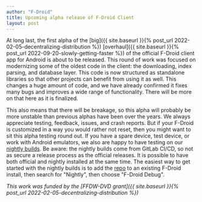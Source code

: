 ```yaml
---
author: "F-Droid"
title: Upcoming alpha release of F-Droid Client
layout: post
---
```


At long last, the first alpha of the [big]({{ site.baseurl }}{% post_url 2022-02-05-decentralizing-distribution %}) [overhaul]({{ site.baseurl }}{% post_url 2022-09-20-slowly-getting-faster %}) of the official F-Droid client app for Android is about to be released.  This round of work was focused on modernizing some of the oldest code in the client: the downloading, index parsing, and database layer.  This code is now structured as standalone libraries so that other projects can benefit from using it as well.  This changes a huge amount of code, and we have already confirmed it fixes many bugs and improves a wide range of functionality.  There will be more on that here as it is finalized.

This also means that there will be breakage, so this alpha will probably be more unstable than previous alphas have been over the years.  We always appreciate testing, feedback, issues, and crash reports.  But if your F-Droid is customized in a way you would rather not reset, then you might want to sit this alpha testing round out.  If you have a spare device, test device, or work with Android emulators, we also are happy to have testing on our [nightly builds](https://gitlab.com/fdroid/fdroidclient-nightly).  Be aware: the nightly builds come from GitLab CI/CD, so not as secure a release process as the official releases.  It is possible to have both official and nightly installed at the same time.  The easiest way to get started with the nightly builds is to add the [repo](https://gitlab.com/fdroid/fdroidclient-nightly/-/raw/master/fdroid/repo) to an existing F-Droid install, then search for "Nightly", then choose "F-Droid Debug".

_This work was funded by the [FFDW-DVD grant]({{ site.baseurl }}{% post_url 2022-02-05-decentralizing-distribution %})_
